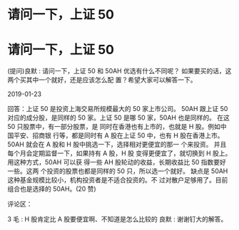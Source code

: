 # 请问一下，上证 50

# 请问一下，上证 50

(提问)良默 : 请问一下，上证 50 和 50AH 优选有什么不同呢？ 如果要买的话，这两个买其中一个就好，还是应该怎么配 置？希望大家可以解答一下。

2019-01-23

回答：上证 50 是投资上海交易所规模最大的 50 家上市公司。 50AH 跟上证 50 对应的成分股，是同样的 50 家。上证 50 是哪 50 家，50AH 也是同样的。 在这 50 只股票中，有一部分股票，是 同时在香港也有上市的，也就是 H 股。例如中国平安、招商银 行等，都是同时有 A 股在上证 50 中，也有 H 股在香港上市。 50AH 就会在 A 股和 H 股中挑选一下，选择相对更便宜的那一 个来投资。 并且每个月会定期监督一下，如果持有 A 股，H 股 变得更便宜了，就切换到 H 股上。 用这种方式，50AH 可以获 得一些 AH 股轮动的收益，长期收益比 50 指数要好一些。这两 个投资的股票也都是同样的 50 只，所以选一个就好。 缺点是 50AH 这种基金规模比较小，机构投资者是不适合投资的。不 过对散户足够用了。目前组合也是选择的 50AH。(20 赞)

评论区：

3 毛 : H 股肯定比 A 股要便宜啊、不知道是怎么比较的 良默 : 谢谢钉大的解答。